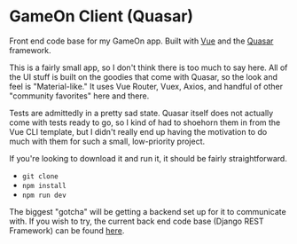 # GameOn Client (Quasar)

Front end code base for my GameOn app. Built with [Vue](https://github.com/vuejs/vue) and the [Quasar](https://github.com/quasarframework/quasar) framework.

This is a fairly small app, so I don't think there is too much to say here. All of the UI stuff is built on the goodies that come with Quasar, so the look and feel is "Material-like." It uses Vue Router, Vuex, Axios, and handful of other "community favorites" here and there.

Tests are admittedly in a pretty sad state. Quasar itself does not actually come with tests ready to go, so I kind of had to shoehorn them in from the Vue CLI template, but I didn't really end up having the motivation to do much with them for such a small, low-priority project.

If you're looking to download it and run it, it should be fairly straightforward.

- `git clone`
- `npm install`
- `npm run dev`

The biggest "gotcha" will be getting a backend set up for it to communicate with. If you wish to try, the current back end code base (Django REST Framework) can be found [here](https://github.com/gargrave/gameon-server).
